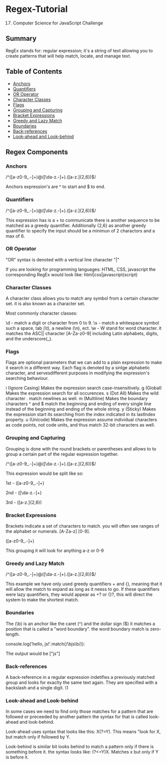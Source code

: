# Regex-Tutorial
17. Computer Science for JavaScript Challenge

## Summary

RegEx stands for: regular expression; it's a string of text allowing you to create patterns that will help match, locate, and manage text.

## Table of Contents

- [Anchors](#anchors)
- [Quantifiers](#quantifiers)
- [OR Operator](#or-operator)
- [Character Classes](#character-classes)
- [Flags](#flags)
- [Grouping and Capturing](#grouping-and-capturing)
- [Bracket Expressions](#bracket-expressions)
- [Greedy and Lazy Match](#greedy-and-lazy-match)
- [Boundaries](#boundaries)
- [Back-references](#back-references)
- [Look-ahead and Look-behind](#look-ahead-and-look-behind)

## Regex Components

### Anchors

/^([a-z0-9_\.-]+)@([\da-z\.-]+)\.([a-z\.]{2,6})$/

Anchors expression's are ^ to start and $ to end.

### Quantifiers

/^([a-z0-9_\.-]+)@([\da-z\.-]+)\.([a-z\.]{2,6})$/

This expression has is a + to communicate there is another sequence to be matched as a greedy quantifier. 
Additionally {2,6} as another greedy quantifier to specify the input should be a minimun of 2 charactors and a max of 6.

### OR Operator

"OR" syntax is denoted with a vertical line character "|"

If you are looking for programming languages: HTML, CSS, javascript the corresponding RegEx would look like: html|css|javascript(script)

### Character Classes

A character class allows you to match any symbol from a certain character set. it is also known as a character set.

Most commonly character classes:

\d - match a digit or character from 0 to 9.
\s - match a whitespace symbol such a space, tab (\t), a newline (\n), ect.
\w - W stand for word character. it matches the ASC|| character [A-Za-z0-9] including Latin alphabets, digits, and the underscore(_).

### Flags

Flags are optional parameters that we can add to a plain expression to make it search in a different way. Each flag is denoted by a sinlge alphabetic character, and servesdifferent purposes in modifying the expression's searching behaviour.

i (Ignore Casing) Makes the expression search case-insensitively.
g (Global) Makes the expression search for all occurences.
s (Dot All) Makes the wild character . match newlines as well.
m (Multiline) Makes the boundary characters ^ and $ match the beginning and ending of every single line instead of the beginning and ending of the whole string.
y (Sticky) Makes the expression start its searching from the index indicated in its lastIndex property.
u (Unicode) Makes the expression assume individual characters as code points, not code units, and thus match 32-bit characters as well.

### Grouping and Capturing

Grouping is done with the round brackets or parentheses and allows to to group a certain part of the regular expression together.

/^([a-z0-9_\.-]+)@([\da-z\.-]+)\.([a-z\.]{2,6})$/

This expression would be split like so:

1st - ([a-z0-9_\.-]+)

2nd - ([\da-z\.-]+)

3rd - ([a-z\.]{2,6})

### Bracket Expressions

Brackets indicate a set of characters to match. you will often see ranges of the alphabet or numerals. [A-Za-z] [0-9].

([a-z0-9_\.-]+)

This grouping it will look for anything a-z or 0-9

### Greedy and Lazy Match

/^([a-z0-9_\.-]+)@([\da-z\.-]+)\.([a-z\.]{2,6})$/

This example we have only used greedy quantifiers + and {}, meaning that it will allow the match to expand as long as it neess to go. 
If these quantifiers were lazy quantifiers, they would appear as +? or {}?, this will direct the system to make the shortest match.

### Boundaries

The (\b) is an anchor like the caret (^) and the dollar sign ($) it matches a position that is called a "word boundary". the word boundary match is zero-length.

console.log('hello, js!'.match(/\bjs\b/)):

The output would be ["js"]

### Back-references

A back-reference in a regular expression indetifies a previously matched group and looks for exaclty the same text again. They are specified with a backslash and a single digit. \1

### Look-ahead and Look-behind

In some cases we need to find only  those matches for a pattern that are followed or preceeded by another pattern the syntax for that is called look-ahead and look-behind.

Look-ahead uses syntax that looks like this: X(?=Y). This means "look for X, but match only if followed by Y.

Look-behind is similar bit looks behind to match a pattern only if there is something before it. the syntax looks like: (?<=Y)X. Matches x but only if Y is before it.
